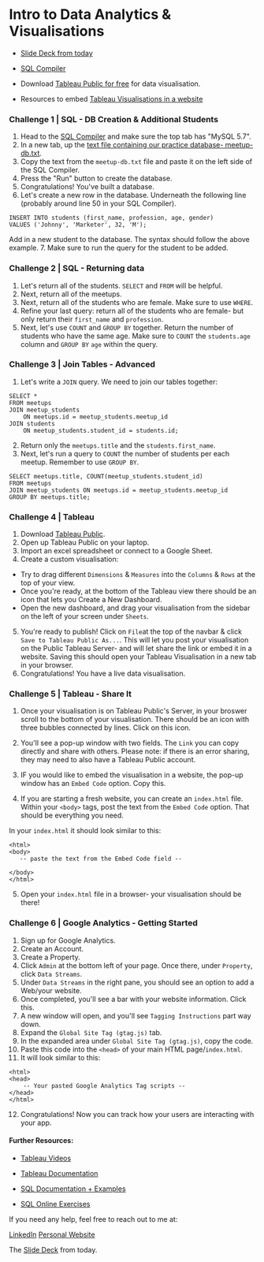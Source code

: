 # Intro to Data Analytics & Visualisations 

- [Slide Deck from today](https://bit.ly/38nMPBo)

- [SQL Compiler](https://www.db-fiddle.com/)

- Download [Tableau Public for free](https://public.tableau.com/en-us/s/) for data visualisation. 

- Resources to embed [Tableau Visualisations in a website](https://github.com/tableau/embedding-playbook/blob/master/pages/01_embedding_and_jsapi.md)



### Challenge 1 | SQL - DB Creation & Additional Students
1. Head to the [SQL Compiler](https://www.db-fiddle.com/) and make sure the top tab has "MySQL 5.7".
2. In a new tab, up the [text file containing our practice database- meetup-db.txt](https://github.com/sheesh19/intro-data-analytics-visualisation/blob/master/meetup-db.txt).
3. Copy the text from the `meetup-db.txt` file and paste it on the left side of the SQL Compiler.
4. Press the "Run" button to create the database.
5. Congratulations! You've built a database. 
6. Let's create a new row in the database. Underneath the following line (probably around line 50 in your SQL Compiler).

``` 
INSERT INTO students (first_name, profession, age, gender) 
VALUES ('Johnny', 'Marketer', 32, 'M');
```

Add in a new student to the database. The syntax should follow the above example. 
7. Make sure to run the query for the student to be added. 

### Challenge 2 | SQL - Returning data
1. Let's return all of the students. `SELECT` and `FROM` will be helpful. 
2. Next, return all of the meetups. 
3. Next, return all of the students who are female. Make sure to use `WHERE`. 
4. Refine your last query: return all of the students who are female- but only return their `first_name` and `profession`. 
5. Next, let's use `COUNT` and `GROUP BY` together. Return the number of students who have the same age. Make sure to `COUNT` the `students.age` column and `GROUP BY` `age` within the query. 

### Challenge 3 | Join Tables - Advanced
1. Let's write a `JOIN` query. We need to join our tables together:

```
SELECT *
FROM meetups
JOIN meetup_students
	ON meetups.id = meetup_students.meetup_id
JOIN students
	ON meetup_students.student_id = students.id;

```
2. Return only the `meetups.title` and the `students.first_name`.
3. Next, let's run a query to `COUNT` the number of students per each meetup. Remember to use `GROUP BY`. 

```
SELECT meetups.title, COUNT(meetup_students.student_id)
FROM meetups
JOIN meetup_students ON meetups.id = meetup_students.meetup_id
GROUP BY meetups.title;
```

### Challenge 4 | Tableau 
1. Download [Tableau Public](https://public.tableau.com/en-us/s/). 
2. Open up Tableau Public on your laptop. 
3. Import an excel spreadsheet or connect to a Google Sheet. 
4. Create a custom visualisation:
- Try to drag different `Dimensions` & `Measures` into the `Columns` & `Rows` at the top of your view. 
- Once you're ready, at the bottom of the Tableau view there should be an icon that lets you Create a New Dashboard. 
- Open the new dashboard, and drag your visualisation from the sidebar on the left of your screen under `Sheets`. 
5. You're ready to publish! Click on `File`at the top of the navbar & click `Save to Tableau Public As...`. This will let you post your visualisation on the Public Tableau Server- and will let share the link or embed it in a website. Saving this should open your Tableau Visualisation in a new tab in your browser. 
6. Congratulations! You have a live data visualisation. 


### Challenge 5 | Tableau - Share It
1. Once your visualisation is on Tableau Public's Server, in your broswer scroll to the bottom of your visualisation. There should be an icon with three bubbles connected by lines. Click on this icon. 
2. You'll see a pop-up window with two fields. The `Link` you can copy directly and share with others. Please note: if there is an error sharing, they may need to also have a Tableau Public account. 

3. IF you would like to embed the visualisation in a website, the pop-up window has an `Embed Code` option. Copy this. 
4. If you are starting a fresh website, you can create an `index.html` file. Within your `<body>` tags, post the text from the `Embed Code` option. That should be everything you need. 

In your `index.html` it should look similar to this:
```
<html>
<body>
   -- paste the text from the Embed Code field -- 

</body>
</html>
```
5. Open your `index.html` file in a browser- your visualisation should be there! 

### Challenge 6 | Google Analytics - Getting Started 
1. Sign up for Google Analytics. 
2. Create an Account. 
3. Create a Property. 
4. Click `Admin` at the bottom left of your page. Once there, under `Property`, click `Data Streams`.
5. Under `Data Streams` in the right pane, you should see an option to add a Web/your website.
6. Once completed, you'll see a bar with your website information. Click this. 
7. A new window will open, and you'll see `Tagging Instructions` part way down. 
8. Expand the `Global Site Tag (gtag.js)` tab. 
9. In the expanded area under `Global Site Tag (gtag.js)`, copy the code. 
10. Paste this code into the `<head>` of your main HTML page/`index.html`. 
11. It will look similar to this: 
```
<html>
<head>
	-- Your pasted Google Analytics Tag scripts --
</head>
</html>
```
12. Congratulations! Now you can track how your users are interacting with your app. 





#### Further Resources: 

- [Tableau Videos](https://www.tableau.com/learn/training)
- [Tableau Documentation](https://www.tableau.com/support/knowledgebase)

- [SQL Documentation + Examples](https://www.w3schools.com/sql/)
- [SQL Online Exercises](https://www.codecademy.com/catalog/language/sql)

If you need any help, feel free to reach out to me at:

[LinkedIn](https://www.linkedin.com/in/sheilaleveille/)
[Personal Website](www.sheilaleveille.com)

The [Slide Deck](https://bit.ly/38nMPBo) from today. 
